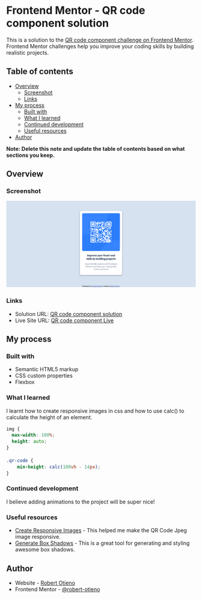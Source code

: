# Frontend Mentor - QR code component solution

This is a solution to the [QR code component challenge on Frontend Mentor](https://www.frontendmentor.io/challenges/qr-code-component-iux_sIO_H). Frontend Mentor challenges help you improve your coding skills by building realistic projects. 

## Table of contents

- [Overview](#overview)
  - [Screenshot](#screenshot)
  - [Links](#links)
- [My process](#my-process)
  - [Built with](#built-with)
  - [What I learned](#what-i-learned)
  - [Continued development](#continued-development)
  - [Useful resources](#useful-resources)
- [Author](#author)

**Note: Delete this note and update the table of contents based on what sections you keep.**

## Overview

### Screenshot

![](./screenshot.png)

### Links

- Solution URL: [QR code component solution](https://www.frontendmentor.io/solutions/htmlcss-solution-using-flexbox-and-maxwidth-for-responsive-images-VJkh7xZUB)
- Live Site URL: [QR code component Live](https://robert-otieno.github.io/qr-code-component-main/)

## My process

### Built with

- Semantic HTML5 markup
- CSS custom properties
- Flexbox

### What I learned

I learnt how to create responsive images in css and how to use calc() to calculate the height of an element.

```css
img {
  max-width: 100%;
  height: auto;
}

.qr-code {
    min-height: calc(100vh - 14px);
}
```

### Continued development

I believe adding animations to the project will be super nice!

### Useful resources

- [Create Responsive Images](https://www.w3schools.com/howto/howto_css_image_responsive.asp) - This helped me make the QR Code Jpeg image responsive.
- [Generate Box Shadows](https://cssgenerator.org/box-shadow-css-generator.html) - This is a great tool for generating and styling awesome box shadows.

## Author

- Website - [Robert Otieno](https://robertotieno.rokeservices.com)
- Frontend Mentor - [@robert-otieno](https://www.frontendmentor.io/profile/robert-otieno)
